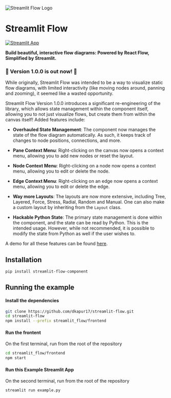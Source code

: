 ![Streamlit Flow Logo](https://raw.githubusercontent.com/dkapur17/streamlit-flow/master/assets/streamlit-flow-banner-bg.svg)

# Streamlit Flow
[![Streamlit App](https://static.streamlit.io/badges/streamlit_badge_black_white.svg)](https://stflow.streamlit.app)


**Build beautiful, interactive flow diagrams: Powered by React Flow, Simplified by Streamlit.**

### 🎉 Version 1.0.0 is out now! 🎉

While originally, Streamlit Flow was intended to be a way to visualize static flow diagrams, with limited interactivity (like moving nodes around, panning and zooming), it seemed like a wasted opportunity. 

Streamlit Flow Version 1.0.0 introduces a significant re-engineering of the library, which allows state management within the component itself, allowing you to not just visualize flows, but create them from within the canvas itself! Added features include:

* **Overhauled State Management**: The component now manages the state of the flow diagram automatically. As such, it keeps track of changes to node positions, connections, and more.

* **Pane Context Menu**: Right-clicking on the canvas now opens a context menu, allowing you to add new nodes or reset the layout.

* **Node Context Menu**: Right-clicking on a node now opens a context menu, allowing you to edit or delete the node.

* **Edge Context Menu**: Right-clicking on an edge now opens a context menu, allowing you to edit or delete the edge.

* **Way more Layouts**: The layouts are now more extensive, including Tree, Layered, Force, Stress, Radial, Random and Manual. One can also make a custom layout by inheriting from the `Layout` class.

* **Hackable Python State**: The primary state management is done within the component, and the state can be read by Python. This is the intended usage. However, while not recommended, it is possible to modify the state from Python as well if the user wishes to.

A demo for all these features can be found [here](https://stflow.streamlit.app).

## Installation

```bash
pip install streamlit-flow-component
```

## Running the example


#### Install the dependencies
```bash
git clone https://github.com/dkapur17/streamlit-flow.git
cd streamlit-flow
npm install --prefix streamlit_flow/frontend
```

#### Run the frontent
On the first terminal, run from the root of the repository
```bash
cd streamlit_flow/frontend
npm start
```

#### Run this Example Streamlit App
On the second terminal, run from the root of the repository
```bash
streamlit run example.py
```